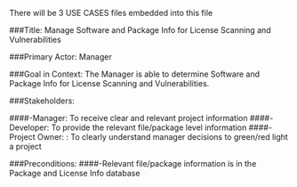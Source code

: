 There will be 3 USE CASES files embedded into this file

###Title: Manage Software and Package Info for License Scanning and Vulnerabilities

###Primary Actor: Manager

###Goal in Context: The Manager is able to determine Software and Package Info for License Scanning and Vulnerabilities.

###Stakeholders:

####-Manager: To receive clear and relevant project information
####-Developer: To provide the relevant file/package level information
####-Project Owner: : To clearly understand manager decisions to green/red light a project

###Preconditions:
####-Relevant file/package information is in the Package and License Info database



